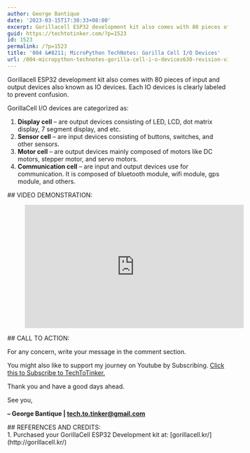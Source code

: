 ```yaml
---
author: George Bantique
date: '2023-03-15T17:30:33+08:00'
excerpt: Gorillacell ESP32 development kit also comes with 80 pieces of input and output devices also known as IO devices. Each IO devices is clearly labeled to prevent confusion.
guid: https://techtotinker.com/?p=1523
id: 1523
permalink: /?p=1523
title: '004 &#8211; MicroPython TechNotes: Gorilla Cell I/O Devices'
url: /004-micropython-technotes-gorilla-cell-i-o-devices630-revision-v1-004-8211-MicroPython-TechNotes-Gorilla-Cell-IO-Devices
---
```



Gorillacell ESP32 development kit also comes with 80 pieces of input and output devices also known as IO devices. Each IO devices is clearly labeled to prevent confusion.

GorillaCell I/O devices are categorized as:

1. **Display cell** – are output devices consisting of LED, LCD, dot matrix display, 7 segment display, and etc.
2. **Sensor cell** – are input devices consisting of buttons, switches, and other sensors.
3. **Motor cell** – are output devices mainly composed of motors like DC motors, stepper motor, and servo motors.
4. **Communication cell** – are input and output devices use for communication. It is composed of bluetooth module, wifi module, gps module, and others.

<div> </div>## VIDEO DEMONSTRATION:

<figure class="wp-block-embed is-type-video is-provider-youtube wp-block-embed-youtube wp-embed-aspect-16-9 wp-has-aspect-ratio"><div class="wp-block-embed__wrapper"><iframe allow="accelerometer; autoplay; clipboard-write; encrypted-media; gyroscope; picture-in-picture; web-share" allowfullscreen="" frameborder="0" height="281" loading="lazy" src="https://www.youtube.com/embed/ExxWC6xWNNI?feature=oembed" title="004 - MicroPython TechNotes: I/O Devices" width="500"></iframe></div></figure><div> </div>## CALL TO ACTION:

For any concern, write your message in the comment section.

You might also like to support my journey on Youtube by Subscribing. [Click this to Subscribe to TechToTinker.](https://www.youtube.com/c/TechToTinker?sub_confirmation=1)

Thank you and have a good days ahead.

See you,

**– George Bantique | tech.to.tinker@gmail.com**

<div> </div>## REFERENCES AND CREDITS:

<div>1. Purchased your GorillaCell ESP32 Development kit at: [gorillacell.kr/](http://gorillacell.kr/)</div>